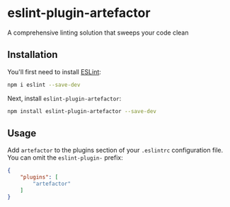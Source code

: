 # eslint-plugin-artefactor

A comprehensive linting solution that sweeps your code clean

## Installation

You'll first need to install [ESLint](https://eslint.org/):

```sh
npm i eslint --save-dev
```

Next, install `eslint-plugin-artefactor`:

```sh
npm install eslint-plugin-artefactor --save-dev
```

## Usage

Add `artefactor` to the plugins section of your `.eslintrc` configuration file. You can omit the `eslint-plugin-` prefix:

```json
{
    "plugins": [
        "artefactor"
    ]
}
```


